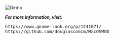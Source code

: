 ![Demo](https://i.imgur.com/CXNK87Y.png)



***For more information, visit:***



<pre>
https://www.gnome-look.org/p/1241071/
https://github.com/douglascomim/MacOSMOD
</pre>

